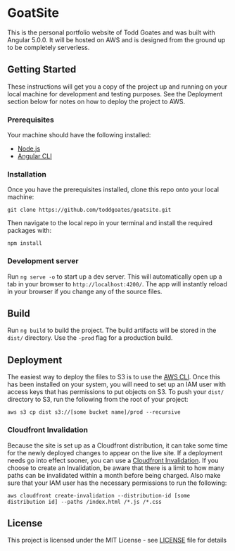 # GoatSite
This is the personal portfolio website of Todd Goates and was built with Angular 5.0.0. It will be hosted on AWS and is designed from the ground up to be completely serverless.

## Getting Started
These instructions will get you a copy of the project up and running on your local machine for development and testing purposes. See the Deployment section below for notes on how to deploy the project to AWS.

### Prerequisites
Your machine should have the following installed:
* [Node.js](https://nodejs.org/en/)
* [Angular CLI](https://github.com/angular/angular-cli)

### Installation
Once you have the prerequisites installed, clone this repo onto your local machine:

```
git clone https://github.com/toddgoates/goatsite.git
```

Then navigate to the local repo in your terminal and install the required packages with:

```
npm install
```

### Development server

Run `ng serve -o` to start up a dev server. This will automatically open up a tab in your browser to `http://localhost:4200/`. The app will instantly reload in your browser if you change any of the source files.

## Build

Run `ng build` to build the project. The build artifacts will be stored in the `dist/` directory. Use the `-prod` flag for a production build.

## Deployment
The easiest way to deploy the files to S3 is to use the [AWS CLI](https://aws.amazon.com/cli/). Once this has been installed on your system, you will need to set up an IAM user with access keys that has permissions to put objects on S3. To push your `dist/` directory to S3, run the following from the root of your project:

`aws s3 cp dist s3://[some bucket name]/prod --recursive`

### Cloudfront Invalidation
Because the site is set up as a Cloudfront distribution, it can take some time for the newly deployed changes to appear on the live site. If a deployment needs go into effect sooner, you can use a [Cloudfront Invalidation](https://docs.aws.amazon.com/AmazonCloudFront/latest/DeveloperGuide/Invalidation.html). If you choose to create an Invalidation, be aware that there is a limit to how many paths can be invalidated within a month before being charged. Also make sure that your IAM user has the necessary permissions to run the following:

`aws cloudfront create-invalidation --distribution-id [some distribution id] --paths /index.html /*.js /*.css`

## License
This project is licensed under the MIT License - see [LICENSE](LICENSE) file for details
